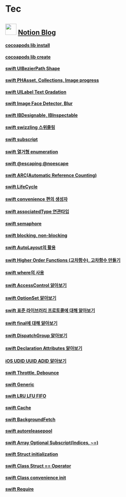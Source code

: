 # Tec

## <a href="https://www.notion.so/pikachu987/Study-848fed3b628943bb945734c3ffe82d16"><img src="https://www.notion.so/images/favicon.ico" width="35px;"></a> [Notion Blog](https://www.notion.so/pikachu987/Study-848fed3b628943bb945734c3ffe82d16)

#### [cocoapods lib install](https://www.notion.so/pikachu987/Libaray-Install-567144882f14460aade08af59284740a)
#### [cocoapods lib create](https://www.notion.so/pikachu987/Library-Create-fb00cc6dee8342579b6e795f60f4d22b)
#### [swift UIBezierPath Shape](https://www.notion.so/pikachu987/UIBezierPath-Shape-80843bff46e5407c949d6b880518d670)
#### [swift PHAsset, Collections, Image progress](https://www.notion.so/pikachu987/PHAsset-ba2e4b2318cc4c339dc86c8aeea3c714)
#### [swift UILabel Text Gradation](https://www.notion.so/pikachu987/Text-Gradation-60f6f084fab14475bcb466cf89d83078)
#### [swift Image Face Detector, Blur](https://www.notion.so/pikachu987/Image-Face-Detector-4918efff89164e38998eefe5870f35ad)
#### [swift IBDesignable, IBInspectable](https://www.notion.so/pikachu987/IBDesignable-IBInspectable-998cedbe8eb8401b9e189247b5b60e84)
#### [swift swizzling 스위즐링](https://www.notion.so/pikachu987/Swizzling-60eb4c7af174426b88338608a072c353)
#### [swift subscript](https://www.notion.so/pikachu987/Subscript-7ef5bdddf39e412685b5204c6fd4c249)
#### [swift 열거형 enumeration](https://www.notion.so/pikachu987/Enumeration-2f28212ef645467c8027f1e0c7a00162)
#### [swift @escaping @noescape](https://www.notion.so/pikachu987/Escaping-noescaping-3df1c313224b4732842b9cdcd93c0ff5)
#### [swift ARC(Automatic Reference Counting)](https://www.notion.so/pikachu987/ARC-Automatic-Reference-Counting-826c6bf8e2a046a884c3f9a63d99788a)
#### [swift LifeCycle](https://www.notion.so/pikachu987/LifeCycle-0f28b79f7d4242c3888750445c981778)
#### [swift convenience 편의 생성자](https://www.notion.so/pikachu987/Convenience-init-e281c16562a3421aa25b2895b9a507cf)
#### [swift associatedType 연관타입](https://www.notion.so/pikachu987/AssociatedType-10a59eeab738446b942d32e54c67e8e3)
#### [swift semaphore](https://www.notion.so/pikachu987/Semaphore-1ea293681b204350b8266def1456b313)
#### [swift blocking, non-blocking](https://www.notion.so/pikachu987/Blocking-Non-blocking-887f501f067d4a06a0fab7b9495ec2bd)
#### [swift AutoLayout의 활용](https://www.notion.so/pikachu987/AutoLayout-d32daa687fd04315b11647b9c8dfb773)
#### [swift Higher Order Functions (고차함수), 고차함수 만들기](https://www.notion.so/pikachu987/Higher-Order-Functions-444f549186b4475098ba656ba441b2fb)
#### [swift where의 사용](https://www.notion.so/pikachu987/where-Keyword-ce0a005b04004241b4b21a73feb0feb9)
#### [swift AccessControl 알아보기](https://www.notion.so/pikachu987/AccessControl-dcac6d1243dd48a09815b2db748cc6e2)
#### [swift OptionSet 알아보기](https://www.notion.so/pikachu987/OptionSet-245c80c696cc47e09011c617e63c899b)
#### [swift 표준 라이브러리 프로토콜에 대해 알아보기](https://www.notion.so/pikachu987/Standard-Library-Protocol-c5e8fe314e1947c09bf0f5bd1e70ad04)
#### [swift final에 대해 알아보기](https://www.notion.so/pikachu987/final-Keyword-70067a09fcda424599323638000bf240)
#### [swift DispatchGroup 알아보기](https://www.notion.so/pikachu987/DispatchGroup-bb7970004845440e8658540080cf8c5d)
#### [swift Declaration Attributes 알아보기](https://www.notion.so/pikachu987/Declaration-Attributes-3970299595da4b85908d4354e25f625e)
#### [iOS UDID UUID ADID 알아보기](https://www.notion.so/pikachu987/UDID-UUID-ADID-463cd7fd72114d6b8ccd800809265dde)
#### [swift Throttle, Debounce](https://www.notion.so/pikachu987/Throttle-Debounce-005215de9cfc4574b49f43479c9fb46b)
#### [swift Generic](https://www.notion.so/pikachu987/Generic-3cd14ee1d4454343a223926241b8461e)
#### [swift LRU LFU FIFO](https://www.notion.so/pikachu987/LRU-LFU-FIFO-44f8be48dc8449d6b9fba53937e7119d)
#### [swift Cache](https://www.notion.so/pikachu987/Cache-af5b4c0b99e443899cd8e13ccf6c3022)
#### [swift BackgroundFetch](https://www.notion.so/pikachu987/BackgroundFetch-4625f2b52cef47f19aa85ef5dd78a229)
#### [swift autoreleasepool](https://www.notion.so/pikachu987/autoreleasepool-6881ac755a4d456f83b3296cf2533dba)
#### [swift Array Optional Subscript(Indices, ~=)](https://www.notion.so/pikachu987/Array-Optional-Subscript-Indices-0803de67fd2344168dbb484f1df426e0)
#### [swift Struct initialization](https://www.notion.so/pikachu987/Struct-initialization-0027d74f5ae94ef7a97ad91ce3163cfd)
#### [swift Class Struct == Operator](https://www.notion.so/pikachu987/Class-Struct-Operator-baaf2bfac5284461a842531fa0f7f94b)
#### [swift Class convenience init](https://www.notion.so/pikachu987/Class-convenience-init-8ddc71314e2b41a78962e1dd76ae8ccf)
#### [swift Require](https://www.notion.so/pikachu987/Require-97b54432955a426c8ac244abfde9156e)

